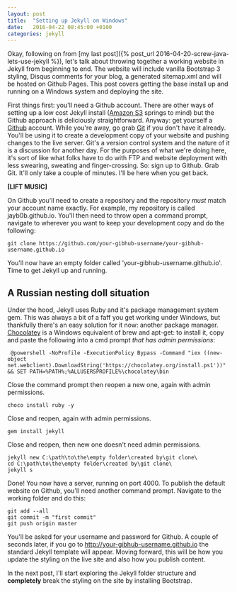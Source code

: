 ```yaml
---
layout: post
title:  "Setting up Jekyll on Windows"
date:   2016-04-22 08:45:00 +0100
categories: jekyll
---
```


Okay, following on from [my last post]({% post_url 2016-04-20-screw-java-lets-use-jekyll %}), let's talk about throwing together a working website in Jekyll from beginning to end. The website will include vanilla Bootstrap 3 styling, Disqus comments for your blog, a generated sitemap.xml and will be hosted on Github Pages. This post covers getting the base install up and running on a Windows system and deploying the site.

First things first: you'll need a Github account. There are other ways of setting up a low cost Jekyll install ([Amazon S3]("https://aws.amazon.com/s3/") springs to mind) but the Github approach is deliciously straightforward. Anyway: get yourself a [Github]("https://github.com") account. While you're away, go grab [Git]("https://git-scm.com/") if you don't have it already. You'll be using it to create a development copy of your website and pushing changes to the live server. Git's a version control system and the nature of it is a discussion for another day. For the purposes of what we're doing here, it's sort of like what folks have to do with FTP and website deployment with less swearing, sweating and finger-crossing. So: sign up to Github. Grab Git. It'll only take a couple of minutes. I'll be here when you get back.

**[LIFT MUSIC]**

On Github you'll need to create a repository and the repository *must* match your account name exactly. For example, my repository is called jayb0b.github.io. You'll then need to throw open a command prompt, navigate to wherever you want to keep your development copy and do the following:

```
git clone https://github.com/your-gibhub-username/your-gibhub-username.github.io
```

You'll now have an empty folder called 'your-gibhub-username.github.io'. Time to get Jekyll up and running.

## A Russian nesting doll situation

Under the hood, Jekyll uses Ruby and it's package management system gem. This was always a bit of a faff you get working under Windows, but thankfully there's an easy solution for it now: another package manager. [Chocolatey]("https://chocolatey.org/") is a Windows equivalent of brew and apt-get: to install it, copy and paste the following into a cmd prompt *that has admin permissions*:

```
 @powershell -NoProfile -ExecutionPolicy Bypass -Command "iex ((new-object net.webclient).DownloadString('https://chocolatey.org/install.ps1'))" && SET PATH=%PATH%;%ALLUSERSPROFILE%\chocolatey\bin
```
Close the command prompt then reopen a new one, again with admin permissions.

```
choco install ruby -y
```
Close and reopen, again with admin permissions.

```
gem install jekyll
```
Close and reopen, then new one doesn't need admin permissions.

```
jekyll new C:\path\to\the\empty folder\created by\git clone\
cd C:\path\to\the\empty folder\created by\git clone\
jekyll s
```

Done! You now have a server, running on port 4000. To publish the default website on Github, you'll need another command prompt. Navigate to the working folder and do this:

```
git add --all
git commit -m "first commit"
git push origin master
```
You'll be asked for your username and password for Github. A couple of seconds later, if you go to http://your-gibhub-username.github.io the standard Jekyll template will appear. Moving forward, this will be how you update the styling on the live site and also how you publish content.

In the next post, I'll start exploring the Jekyll folder structure and **completely** break the styling on the site by installing Bootstrap.
